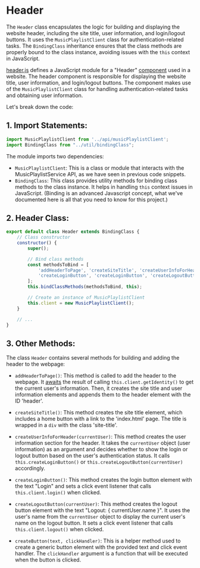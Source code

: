 # Header

The `Header` class encapsulates the logic for building and displaying the website header, including the site title, user information, and login/logout buttons. It uses the `MusicPlaylistClient` class for authentication-related tasks. The `BindingClass` inheritance ensures that the class methods are properly bound to the class instance, avoiding issues with the `this` context in JavaScript.

[header.js](./header.js) defines a JavaScript module for a "Header" [component](https://dev.to/xavortm/what-are-components-in-the-front-end-and-why-do-we-need-them-2o2p) used in a website. The header component is responsible for displaying the website title, user information, and login/logout buttons. The component makes use of the `MusicPlaylistClient` class for handling authentication-related tasks and obtaining user information.

Let's break down the code:

## 1. Import Statements:
```javascript
import MusicPlaylistClient from '../api/musicPlaylistClient';
import BindingClass from "../util/bindingClass";
```
The module imports two dependencies:
- `MusicPlaylistClient`: This is a class or module that interacts with the MusicPlaylistService API, as we have seen in previous code snippets.
- `BindingClass`: This class provides utility methods for binding class methods to the class instance. It helps in handling `this` context issues in JavaScript. (Binding is an advanced Javascript concept, what we've documented here is all that you need to know for this project.)

## 2. Header Class:
```javascript
export default class Header extends BindingClass {
    // Class constructor
    constructor() {
        super();

        // Bind class methods
        const methodsToBind = [
            'addHeaderToPage', 'createSiteTitle', 'createUserInfoForHeader',
            'createLoginButton', 'createLoginButton', 'createLogoutButton'
        ];
        this.bindClassMethods(methodsToBind, this);

        // Create an instance of MusicPlaylistClient
        this.client = new MusicPlaylistClient();
    }

    // ...
}
```

## 3. Other Methods:
The class `Header` contains several methods for building and adding the header to the webpage:

- `addHeaderToPage()`: This method is called to add the header to the webpage. It [awaits](https://www.theodinproject.com/lessons/node-path-javascript-async-and-await) the result of calling `this.client.getIdentity()` to get the current user's information. Then, it creates the site title and user information elements and appends them to the header element with the ID 'header'.

- `createSiteTitle()`: This method creates the site title element, which includes a home button with a link to the 'index.html' page. The title is wrapped in a `div` with the class 'site-title'.

- `createUserInfoForHeader(currentUser)`: This method creates the user information section for the header. It takes the `currentUser` object (user information) as an argument and decides whether to show the login or logout button based on the user's authentication status. It calls `this.createLoginButton()` or `this.createLogoutButton(currentUser)` accordingly.

- `createLoginButton()`: This method creates the login button element with the text "Login" and sets a click event listener that calls `this.client.login()` when clicked.

- `createLogoutButton(currentUser)`: This method creates the logout button element with the text "Logout: { currentUser.name }". It uses the user's name from the `currentUser` object to display the current user's name on the logout button. It sets a click event listener that calls `this.client.logout()` when clicked.

- `createButton(text, clickHandler)`: This is a helper method used to create a generic button element with the provided text and click event handler. The `clickHandler` argument is a function that will be executed when the button is clicked.